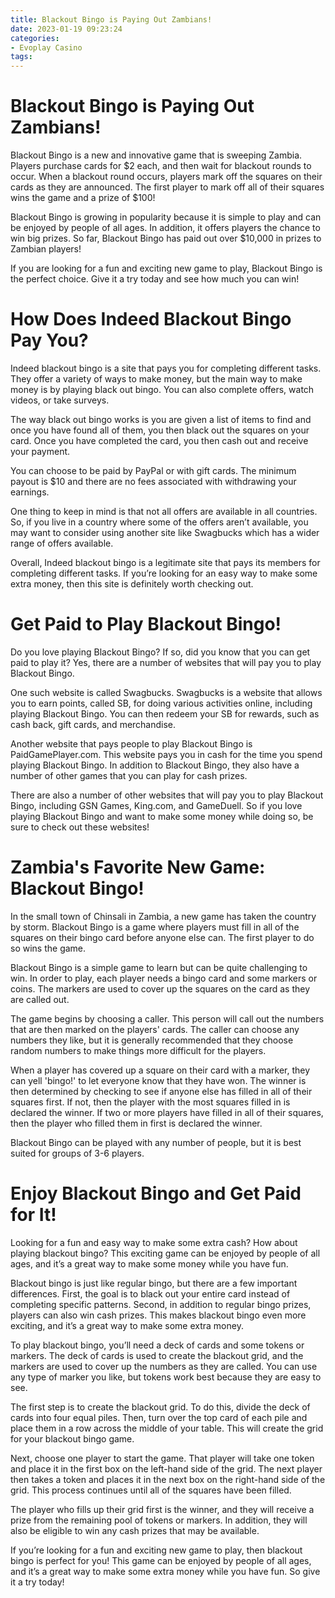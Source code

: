```yaml
---
title: Blackout Bingo is Paying Out Zambians!
date: 2023-01-19 09:23:24
categories:
- Evoplay Casino
tags:
---
```



#  Blackout Bingo is Paying Out Zambians!

Blackout Bingo is a new and innovative game that is sweeping Zambia. Players purchase cards for $2 each, and then wait for blackout rounds to occur. When a blackout round occurs, players mark off the squares on their cards as they are announced. The first player to mark off all of their squares wins the game and a prize of $100!

Blackout Bingo is growing in popularity because it is simple to play and can be enjoyed by people of all ages. In addition, it offers players the chance to win big prizes. So far, Blackout Bingo has paid out over $10,000 in prizes to Zambian players!

If you are looking for a fun and exciting new game to play, Blackout Bingo is the perfect choice. Give it a try today and see how much you can win!

#  How Does Indeed Blackout Bingo Pay You?

Indeed blackout bingo is a site that pays you for completing different tasks. They offer a variety of ways to make money, but the main way to make money is by playing black out bingo. You can also complete offers, watch videos, or take surveys.

The way black out bingo works is you are given a list of items to find and once you have found all of them, you then black out the squares on your card. Once you have completed the card, you then cash out and receive your payment.

You can choose to be paid by PayPal or with gift cards. The minimum payout is $10 and there are no fees associated with withdrawing your earnings.

One thing to keep in mind is that not all offers are available in all countries. So, if you live in a country where some of the offers aren’t available, you may want to consider using another site like Swagbucks which has a wider range of offers available.

Overall, Indeed blackout bingo is a legitimate site that pays its members for completing different tasks. If you’re looking for an easy way to make some extra money, then this site is definitely worth checking out.

#  Get Paid to Play Blackout Bingo!

Do you love playing Blackout Bingo? If so, did you know that you can get paid to play it? Yes, there are a number of websites that will pay you to play Blackout Bingo.

One such website is called Swagbucks. Swagbucks is a website that allows you to earn points, called SB, for doing various activities online, including playing Blackout Bingo. You can then redeem your SB for rewards, such as cash back, gift cards, and merchandise.

Another website that pays people to play Blackout Bingo is PaidGamePlayer.com. This website pays you in cash for the time you spend playing Blackout Bingo. In addition to Blackout Bingo, they also have a number of other games that you can play for cash prizes.

There are also a number of other websites that will pay you to play Blackout Bingo, including GSN Games, King.com, and GameDuell. So if you love playing Blackout Bingo and want to make some money while doing so, be sure to check out these websites!

#  Zambia's Favorite New Game: Blackout Bingo!

In the small town of Chinsali in Zambia, a new game has taken the country by storm. Blackout Bingo is a game where players must fill in all of the squares on their bingo card before anyone else can. The first player to do so wins the game.

Blackout Bingo is a simple game to learn but can be quite challenging to win. In order to play, each player needs a bingo card and some markers or coins. The markers are used to cover up the squares on the card as they are called out.

The game begins by choosing a caller. This person will call out the numbers that are then marked on the players' cards. The caller can choose any numbers they like, but it is generally recommended that they choose random numbers to make things more difficult for the players.

When a player has covered up a square on their card with a marker, they can yell 'bingo!' to let everyone know that they have won. The winner is then determined by checking to see if anyone else has filled in all of their squares first. If not, then the player with the most squares filled in is declared the winner. If two or more players have filled in all of their squares, then the player who filled them in first is declared the winner.

Blackout Bingo can be played with any number of people, but it is best suited for groups of 3-6 players.

#  Enjoy Blackout Bingo and Get Paid for It!

Looking for a fun and easy way to make some extra cash? How about playing blackout bingo? This exciting game can be enjoyed by people of all ages, and it’s a great way to make some money while you have fun.

Blackout bingo is just like regular bingo, but there are a few important differences. First, the goal is to black out your entire card instead of completing specific patterns. Second, in addition to regular bingo prizes, players can also win cash prizes. This makes blackout bingo even more exciting, and it’s a great way to make some extra money.

To play blackout bingo, you’ll need a deck of cards and some tokens or markers. The deck of cards is used to create the blackout grid, and the markers are used to cover up the numbers as they are called. You can use any type of marker you like, but tokens work best because they are easy to see.

The first step is to create the blackout grid. To do this, divide the deck of cards into four equal piles. Then, turn over the top card of each pile and place them in a row across the middle of your table. This will create the grid for your blackout bingo game.

Next, choose one player to start the game. That player will take one token and place it in the first box on the left-hand side of the grid. The next player then takes a token and places it in the next box on the right-hand side of the grid. This process continues until all of the squares have been filled.

The player who fills up their grid first is the winner, and they will receive a prize from the remaining pool of tokens or markers. In addition, they will also be eligible to win any cash prizes that may be available.

If you’re looking for a fun and exciting new game to play, then blackout bingo is perfect for you! This game can be enjoyed by people of all ages, and it’s a great way to make some extra money while you have fun. So give it a try today!